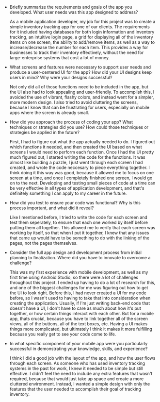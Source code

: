 - Briefly summarize the requirements and goals of the app you developed. What user needs was this app designed to address?

  As a mobile application developer, my job for this project was to create a simple inventory tracking app for one of our clients. The requirements for it included having databases for both login information and inventory tracking, an intuitive login page, a grid for displaying all of the inventory items on one screen, the ability to add/remove items, as well as a way to increase/decrease the number for each item. This provides a way for businesses to track their inventory effectively, without the need for large-enterprise systems that cost a lot of money.
  
- What screens and features were necessary to support user needs and produce a user-centered UI for the app? How did your UI designs keep users in mind? Why were your designs successful?

  Not only did all of those functions need to be included in the app, but the UI also had to look appealing and user-friendly. To accomplish this, I avoided the use of vibrant, flashy colors, and instead went for a simpler, more modern design. I also tried to avoid cluttering the screens, because I know that can be frustrating for users, especially on mobile apps where the screen is already small.

- How did you approach the process of coding your app? What techniques or strategies did you use? How could those techniques or strategies be applied in the future?

  First, I had to figure out what the app actually needed to do. I figured out which functions it needed, and then created the UI based on what screens I would need to perform each function. Once I had the UI pretty much figured out, I started writing the code for the functions. It was almost like building a puzzle, I just went through each screen I had created, and wrote the code neccesary to piece everything together. I think doing it this way was good, because it allowed me to focus on one screen at a time, and once I completely finished one screen, I would go on to the next. Developing and testing small pieces of code at a time can be very effective in all types of application development, and that's definitely something I can apply to my career in the future.

  
- How did you test to ensure your code was functional? Why is this process important, and what did it reveal?

  Like I mentioned before, I tried to write the code for each screen and test them seperately, to ensure that each one worked by itself before putting them all together. This allowed me to verify that each screen was working by itself, so that when I put it together, I knew that any issues that came up would have to be something to do with the linking of the pages, not the pages themselves.
  
- Consider the full app design and development process from initial planning to finalization. Where did you have to innovate to overcome a challenge?
  
  This was my first experience with mobile development, as well as my first time using Android Studio, so there were a lot of challenges throughout this project. I ended up having to do a lot of research for this, and one of the biggest challenges for me was figuring out how to get the UI to look right. Before this, I had never created a UI for my code before, so I wasn't used to having to take that into consideration when creating the application. Usually, if I'm just writing back-end code that doesn't have a UI, I don't have to care as much about how it's put together, or how certain things interact with each other. But for a mobile app, thats crucial, because you have to link together all of the screen views, all of the buttons, all of the text boxes, etc. Having a UI makes things more complicated, but ultimately I think it makes it more fulfilling because you really get to see your code come to life.
  
- In what specific component of your mobile app were you particularly successful in demonstrating your knowledge, skills, and experience?

  I think I did a good job with the layout of the app, and how the user flows through each screen. As someone who has used inventory tracking systems in the past for work, I knew it needed to be simple but still effective. I didn't feel the need to include any extra features that wasn't required, because that would just take up space and create a more cluttered environment. Instead, I wanted a simple design with only the features that the user needed to accomplish their goal of tracking inventory.
